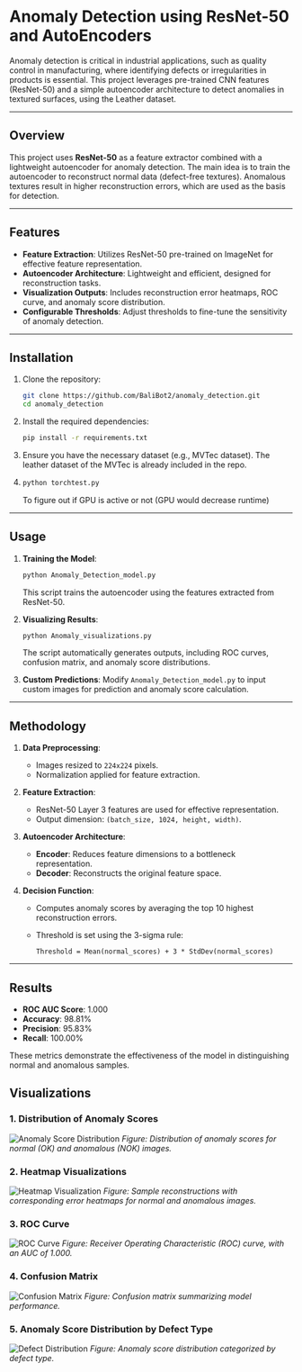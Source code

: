 # Anomaly Detection using ResNet-50 and AutoEncoders

Anomaly detection is critical in industrial applications, such as quality control in manufacturing, where identifying defects or irregularities in products is essential. This project leverages pre-trained CNN features (ResNet-50) and a simple autoencoder architecture to detect anomalies in textured surfaces, using the Leather dataset.

---

## Overview

This project uses **ResNet-50** as a feature extractor combined with a lightweight autoencoder for anomaly detection. The main idea is to train the autoencoder to reconstruct normal data (defect-free textures). Anomalous textures result in higher reconstruction errors, which are used as the basis for detection.

---

## Features

- **Feature Extraction**: Utilizes ResNet-50 pre-trained on ImageNet for effective feature representation.
- **Autoencoder Architecture**: Lightweight and efficient, designed for reconstruction tasks.
- **Visualization Outputs**: Includes reconstruction error heatmaps, ROC curve, and anomaly score distribution.
- **Configurable Thresholds**: Adjust thresholds to fine-tune the sensitivity of anomaly detection.

---

## Installation

1. Clone the repository:
   ```bash
   git clone https://github.com/BaliBot2/anomaly_detection.git
   cd anomaly_detection
   ```

2. Install the required dependencies:
   ```bash
   pip install -r requirements.txt
   ```

3. Ensure you have the necessary dataset (e.g., MVTec dataset). The leather dataset of the MVTec is already included in the repo.
4. ```bash
   python torchtest.py
   ```
   To figure out if GPU is active or not (GPU would decrease runtime)

---

## Usage

1. **Training the Model**:
   ```bash
   python Anomaly_Detection_model.py
   ```
   This script trains the autoencoder using the features extracted from ResNet-50.

2. **Visualizing Results**:
   ```bash
   python Anomaly_visualizations.py
   ```
   The script automatically generates outputs, including ROC curves, confusion matrix, and anomaly score distributions.

4. **Custom Predictions**:
   Modify `Anomaly_Detection_model.py` to input custom images for prediction and anomaly score calculation.

---

## Methodology

1. **Data Preprocessing**:
   - Images resized to `224x224` pixels.
   - Normalization applied for feature extraction.

2. **Feature Extraction**:
   - ResNet-50 Layer 3 features are used for effective representation.
   - Output dimension: `(batch_size, 1024, height, width)`.

3. **Autoencoder Architecture**:
   - **Encoder**: Reduces feature dimensions to a bottleneck representation.
   - **Decoder**: Reconstructs the original feature space.

4. **Decision Function**:
   - Computes anomaly scores by averaging the top 10 highest reconstruction errors.
   - Threshold is set using the 3-sigma rule:
     
     ```
     Threshold = Mean(normal_scores) + 3 * StdDev(normal_scores)
     ```

---

## Results

- **ROC AUC Score**: 1.000
- **Accuracy**: 98.81%
- **Precision**: 95.83%
- **Recall**: 100.00%

These metrics demonstrate the effectiveness of the model in distinguishing normal and anomalous samples.

## Visualizations

### 1. Distribution of Anomaly Scores
![Anomaly Score Distribution](Output/Distribution_of_Anomaly_Scores.png)
*Figure: Distribution of anomaly scores for normal (OK) and anomalous (NOK) images.*

### 2. Heatmap Visualizations
![Heatmap Visualization](Output/Heatmap_Visualization.png)
*Figure: Sample reconstructions with corresponding error heatmaps for normal and anomalous images.*

### 3. ROC Curve
![ROC Curve](Output/ROC-AUC.png)
*Figure: Receiver Operating Characteristic (ROC) curve, with an AUC of 1.000.*

### 4. Confusion Matrix
![Confusion Matrix](Output/Confusion_Matrix.png)
*Figure: Confusion matrix summarizing model performance.*

### 5. Anomaly Score Distribution by Defect Type
![Defect Distribution](Output/Defect_Distribution.png)
*Figure: Anomaly score distribution categorized by defect type.*

